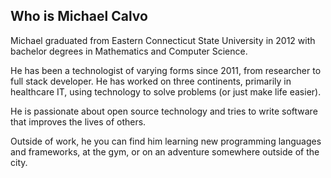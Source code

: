 ## Who is Michael Calvo

Michael graduated from Eastern Connecticut State University in 2012 with bachelor
degrees in Mathematics and Computer Science.

He has been a technologist of varying forms since 2011, from researcher to full stack developer.
He has worked on three continents, primarily in healthcare IT, using technology to solve problems (or just
make life easier).

He is passionate about open source technology and tries to write software that improves the lives of others.

Outside of work, he you can find him learning new programming languages and frameworks, at the gym, or on an adventure somewhere outside of the city.
